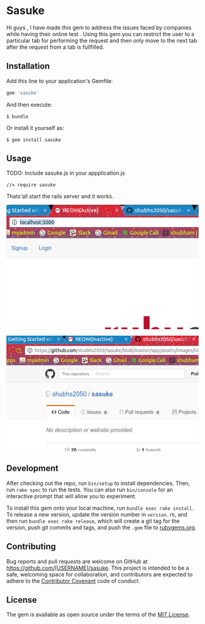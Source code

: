 # Sasuke

Hi guys , I have made this gem to address the issues faced by companies while having their online test . Using this gem you can restrict the user to a particular tab for performing the request and then only move to the next tab after the request from a tab is fullfilled.

## Installation

Add this line to your application's Gemfile:

```ruby
gem 'sasuke'
```

And then execute:

    $ bundle

Or install it yourself as:

    $ gem install sasuke

## Usage

TODO: Include sasuke.js in your appplication.js

    //= require sasuke

Thats'all start the rails server and it works.

![active-alt-tag](/app/assets/images/active.png)

![inactive-alt-tag](/app/assets/images/inactive.png)

## Development

After checking out the repo, run `bin/setup` to install dependencies. Then, run `rake spec` to run the tests. You can also run `bin/console` for an interactive prompt that will allow you to experiment.

To install this gem onto your local machine, run `bundle exec rake install`. To release a new version, update the version number in `version.rb`, and then run `bundle exec rake release`, which will create a git tag for the version, push git commits and tags, and push the `.gem` file to [rubygems.org](https://rubygems.org).

## Contributing

Bug reports and pull requests are welcome on GitHub at https://github.com/[USERNAME]/sasuke. This project is intended to be a safe, welcoming space for collaboration, and contributors are expected to adhere to the [Contributor Covenant](http://contributor-covenant.org) code of conduct.


## License

The gem is available as open source under the terms of the [MIT License](http://opensource.org/licenses/MIT).

